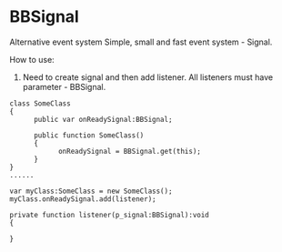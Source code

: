 BBSignal
========

Alternative event system
Simple, small and fast event system - Signal.

How to use:

1. Need to create signal and then add listener.
All listeners must have parameter - BBSignal.

```
class SomeClass
{
      public var onReadySignal:BBSignal;
      
      public function SomeClass()
      {
            onReadySignal = BBSignal.get(this);  
      }
}
......

var myClass:SomeClass = new SomeClass();
myClass.onReadySignal.add(listener);

private function listener(p_signal:BBSignal):void
{

}

```

